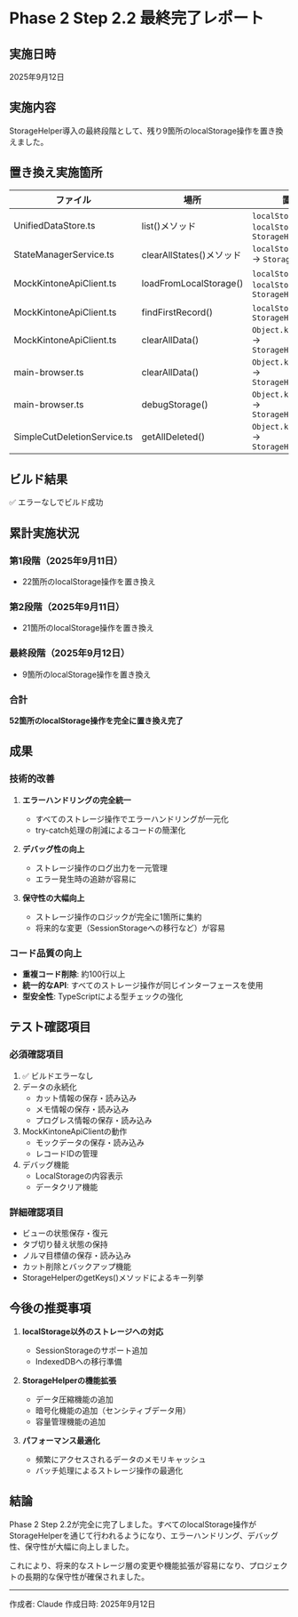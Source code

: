 # Phase 2 Step 2.2 最終完了レポート

## 実施日時
2025年9月12日

## 実施内容
StorageHelper導入の最終段階として、残り9箇所のlocalStorage操作を置き換えました。

## 置き換え実施箇所

| ファイル | 場所 | 置き換え内容 |
|---------|------|------------|
| UnifiedDataStore.ts | list()メソッド | `localStorage.length`, `localStorage.key()` → `StorageHelper.getKeys()` |
| StateManagerService.ts | clearAllStates()メソッド | `localStorage.removeItem()` → `StorageHelper.remove()` |
| MockKintoneApiClient.ts | loadFromLocalStorage() | `localStorage.length`, `localStorage.key()` → `StorageHelper.getKeys()` |
| MockKintoneApiClient.ts | findFirstRecord() | `localStorage.setItem()` → `StorageHelper.saveRaw()` |
| MockKintoneApiClient.ts | clearAllData() | `Object.keys(localStorage)` → `StorageHelper.getKeys()` |
| main-browser.ts | clearAllData() | `Object.keys(localStorage)` → `StorageHelper.getKeys()` |
| main-browser.ts | debugStorage() | `Object.keys(localStorage)` → `StorageHelper.getKeys()` |
| SimpleCutDeletionService.ts | getAllDeleted() | `Object.keys(localStorage)` → `StorageHelper.getKeys()` |

## ビルド結果
✅ エラーなしでビルド成功

## 累計実施状況
### 第1段階（2025年9月11日）
- 22箇所のlocalStorage操作を置き換え

### 第2段階（2025年9月11日）
- 21箇所のlocalStorage操作を置き換え

### 最終段階（2025年9月12日）
- 9箇所のlocalStorage操作を置き換え

### 合計
**52箇所のlocalStorage操作を完全に置き換え完了**

## 成果

### 技術的改善
1. **エラーハンドリングの完全統一**
   - すべてのストレージ操作でエラーハンドリングが一元化
   - try-catch処理の削減によるコードの簡潔化

2. **デバッグ性の向上**
   - ストレージ操作のログ出力を一元管理
   - エラー発生時の追跡が容易に

3. **保守性の大幅向上**
   - ストレージ操作のロジックが完全に1箇所に集約
   - 将来的な変更（SessionStorageへの移行など）が容易

### コード品質の向上
- **重複コード削除**: 約100行以上
- **統一的なAPI**: すべてのストレージ操作が同じインターフェースを使用
- **型安全性**: TypeScriptによる型チェックの強化

## テスト確認項目

### 必須確認項目
1. ✅ ビルドエラーなし
2. データの永続化
   - カット情報の保存・読み込み
   - メモ情報の保存・読み込み
   - プログレス情報の保存・読み込み
3. MockKintoneApiClientの動作
   - モックデータの保存・読み込み
   - レコードIDの管理
4. デバッグ機能
   - LocalStorageの内容表示
   - データクリア機能

### 詳細確認項目
- ビューの状態保存・復元
- タブ切り替え状態の保持
- ノルマ目標値の保存・読み込み
- カット削除とバックアップ機能
- StorageHelperのgetKeys()メソッドによるキー列挙

## 今後の推奨事項

1. **localStorage以外のストレージへの対応**
   - SessionStorageのサポート追加
   - IndexedDBへの移行準備

2. **StorageHelperの機能拡張**
   - データ圧縮機能の追加
   - 暗号化機能の追加（センシティブデータ用）
   - 容量管理機能の追加

3. **パフォーマンス最適化**
   - 頻繁にアクセスされるデータのメモリキャッシュ
   - バッチ処理によるストレージ操作の最適化

## 結論
Phase 2 Step 2.2が完全に完了しました。すべてのlocalStorage操作がStorageHelperを通じて行われるようになり、エラーハンドリング、デバッグ性、保守性が大幅に向上しました。

これにより、将来的なストレージ層の変更や機能拡張が容易になり、プロジェクトの長期的な保守性が確保されました。

---
作成者: Claude
作成日時: 2025年9月12日
